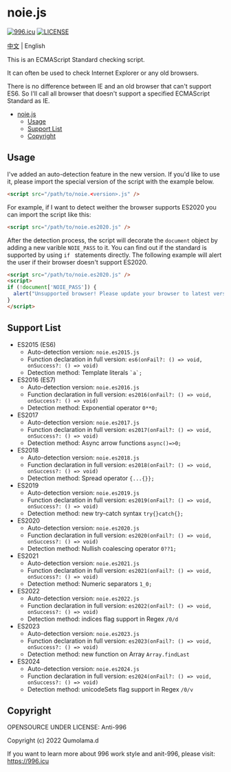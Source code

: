 
# noie.js

[![996.icu](https://img.shields.io/badge/link-996.icu-red.svg)](https://996.icu)
[![LICENSE](https://img.shields.io/badge/license-Anti%20996-blue.svg)](https://github.com/996icu/996.ICU/blob/master/LICENSE)

[中文](README.MD) | English

This is an ECMAScript Standard checking script.

It can often be used to check Internet Explorer or any old browsers.

There is no difference between IE and an old browser that can't support ES6.
So I'll call all browser that doesn't support a specified ECMAScript Standard as IE.

- [noie.js](#noiejs)
  * [Usage](#Usage)
  * [Support List](#Support_List)
  + [Copyright](#Copyright)

## Usage

I've added an auto-detection feature in the new version. 
If you'd like to use it, please import the special version of the script with the example below.
```html
<script src="/path/to/noie.<version>.js" />
```

For example, if I want to detect weither the browser supports ES2020 you can import the script like this: 
```html
<script src="/path/to/noie.es2020.js" />
```

After the detection process, the script will decorate the `document` object by adding a new varible `NOIE_PASS` to it.
You can find out if the standard is supported by using `if ` statements directly.
The following example will alert the user if their browser doesn't support ES2020.

```html
<script src="/path/to/noie.es2020.js" />
<script>
if (!document['NOIE_PASS']) {
  alert("Unsupported browser! Please update your browser to latest version!")
}
</script>
```

## Support List

- ES2015 (ES6)
  + Auto-detection version: `noie.es2015.js`
  + Function declaration in full version: `es6(onFail?: () => void, onSuccess?: () => void)` 
  + Detection method: Template literals ``` `a`; ``` 
- ES2016 (ES7)
  + Auto-detection version: `noie.es2016.js`
  + Function declaration in full version: `es2016(onFail?: () => void, onSuccess?: () => void)` 
  + Detection method: Exponential operator ``` 0**0; ``` 
- ES2017
  + Auto-detection version: `noie.es2017.js`
  + Function declaration in full version: `es2017(onFail?: () => void, onSuccess?: () => void)` 
  + Detection method: Async arrow functions ``` async()=>0; ``` 
- ES2018
  + Auto-detection version: `noie.es2018.js`
  + Function declaration in full version: `es2018(onFail?: () => void, onSuccess?: () => void)` 
  + Detection method: Spread operator ``` {...{}}; ``` 
- ES2019
  + Auto-detection version: `noie.es2019.js`
  + Function declaration in full version: `es2019(onFail?: () => void, onSuccess?: () => void)` 
  + Detection method: new try-catch syntax ``` try{}catch{}; ``` 
- ES2020
  + Auto-detection version: `noie.es2020.js`
  + Function declaration in full version: `es2020(onFail?: () => void, onSuccess?: () => void)` 
  + Detection method: Nullish coalescing operator ``` 0??1; ``` 
- ES2021
  + Auto-detection version: `noie.es2021.js`
  + Function declaration in full version: `es2021(onFail?: () => void, onSuccess?: () => void)` 
  + Detection method: Numeric separators ``` 1_0; ``` 
- ES2022
  + Auto-detection version: `noie.es2022.js`
  + Function declaration in full version: `es2022(onFail?: () => void, onSuccess?: () => void)` 
  + Detection method: indices flag support in Regex ``` /0/d ``` 
- ES2023
  + Auto-detection version: `noie.es2023.js`
  + Function declaration in full version: `es2023(onFail?: () => void, onSuccess?: () => void)` 
  + Detection method: new function on Array ``` Array.findLast ``` 
- ES2024
  + Auto-detection version: `noie.es2024.js`
  + Function declaration in full version: `es2024(onFail?: () => void, onSuccess?: () => void)` 
  + Detection method: unicodeSets flag support in Regex ``` /0/v ``` 

## Copyright

OPENSOURCE UNDER LICENSE: Anti-996

Copyright (c) 2022 Qumolama.d

If you want to learn more about 996 work style and anit-996, please visit: https://996.icu
